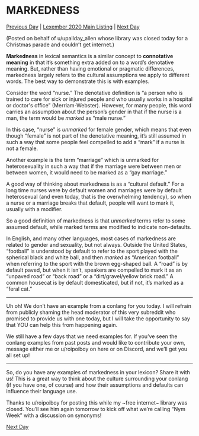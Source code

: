 # MARKEDNESS
[Previous Day](04) | [Lexember 2020 Main Listing](../../toc_lex21) | [Next Day](06)

(Posted on behalf of u/upallday_allen whose library was closed today for a Christmas parade and couldn’t get internet.)

**Markedness** in lexical semantics is a similar concept to **connotative meaning** in that it’s something extra added on to a word’s denotative meaning. But, rather than having emotional or pragmatic differences, markedness largely refers to the cultural assumptions we apply to different words. The best way to demonstrate this is with examples.

Consider the word “nurse.” The denotative definition is “a person who is trained to care for sick or injured people and who usually works in a hospital or doctor's office” (Merriam-Webster). However, for many people, this word carries an assumption about the person’s gender in that if the nurse is a man, the term would be _marked_ as “male nurse.”

In this case, “nurse” is _unmarked_ for female gender, which means that even though “female” is not part of the denotative meaning, it’s still assumed in such a way that some people feel compelled to add a “mark” if a nurse is not a female.

Another example is the term “marriage” which is unmarked for heterosexuality in such a way that if the marriage were between men or between women, it would need to be marked as a “gay marriage.”

A good way of thinking about markedness is as a “cultural default.” For a long time nurses were by default women and marriages were by default heterosexual (and even today, that is the overwhelming tendency), so when a nurse or a marriage breaks that default, people will want to mark it, usually with a modifier.

So a good definition of markedness is that _unmarked_ terms refer to some assumed default, while marked terms are modified to indicate non-defaults.

In English, and many other languages, most cases of markedness are related to gender and sexuality, but not always. Outside the United States, “football” is understood by default to refer to the sport played with the spherical black and white ball, and then _marked_ as “American football” when referring to the sport with the brown egg-shaped ball. A “road” is by default paved, but when it isn’t, speakers are compelled to mark it as an “unpaved road” or “back road” or a “dirt/gravel/yellow brick road.” A common housecat is by default domesticated, but if not, it’s marked as a “feral cat.”

-----

Uh oh! We don’t have an example from a conlang for you today. I will refrain from publicly shaming the head moderator of this very subreddit who promised to provide us with one today, but I will take the opportunity to say that YOU can help this from happening again.

We still have a few days that we need examples for. If you’ve seen the conlang examples from past posts and would like to contribute your own, message either me or u/roipoiboy on here or on Discord, and we’ll get you all set up!

-----

So, do you have any examples of markedness in your lexicon? Share it with us! This is a great way to think about the culture surrounding your conlang (if you have one, of course) and how their assumptions and defaults can influence their language use.

Thanks to u/roipoiboy for posting this while my ~free internet~ library was closed. You’ll see him again tomorrow to kick off what we’re calling “Nym Week” with a discussion on synonyms!

[Next Day](06)
